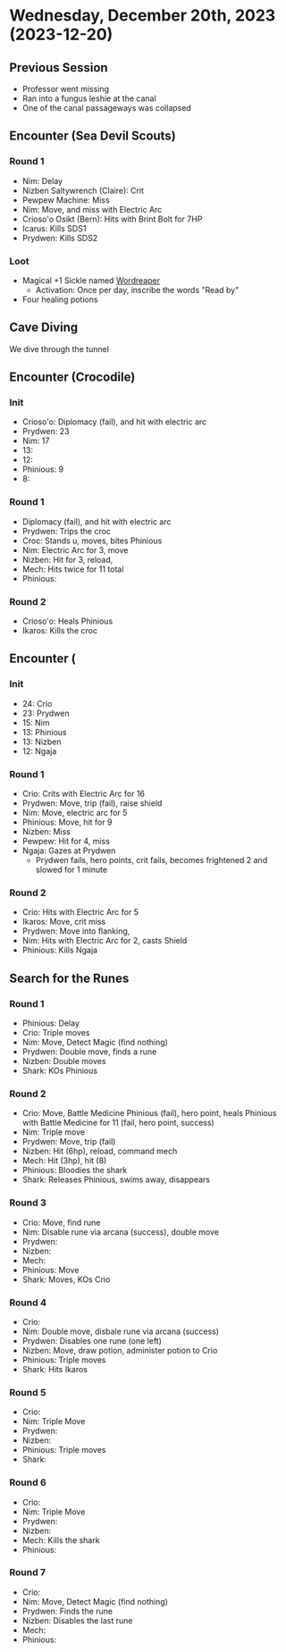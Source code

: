 # Wednesday, December 20th, 2023 (2023-12-20)

## Previous Session

- Professor went missing
- Ran into a fungus leshie at the canal
- One of the canal passageways was collapsed

## Encounter (Sea Devil Scouts)

### Round 1

- Nim: Delay
- Nizben Saltywrench (Claire): Crit
- Pewpew Machine: Miss
- Nim: Move, and miss with Electric Arc
- Crioso'o Osikt (Bern): Hits with Brint Bolt for 7HP
- Icarus: Kills SDS1
- Prydwen: Kills SDS2

### Loot

- Magical +1 Sickle named [Wordreaper](https://2e.aonprd.com/Equipment.aspx?ID=1500) 
   - Activation: Once per day, inscribe the words "Read by"
- Four healing potions

## Cave Diving

We dive through the tunnel

## Encounter (Crocodile)

### Init

- Crioso'o: Diplomacy (fail), and hit with electric arc 
- Prydwen: 23
- Nim: 17
- 13: 
- 12:
- Phinious: 9
- 8:

### Round 1

- Diplomacy (fail), and hit with electric arc 
- Prydwen: Trips the croc
- Croc: Stands u, moves, bites Phinious
- Nim: Electric Arc for 3, move
- Nizben: Hit for 3, reload,
- Mech: Hits twice for 11 total
- Phinious: 

### Round 2

- Crioso'o: Heals Phinious
- Ikaros: Kills the croc

## Encounter (

### Init

- 24: Crio
- 23: Prydwen
- 15: Nim
- 13: Phinious
- 13: Nizben
- 12: Ngaja

### Round 1

- Crio: Crits with Electric Arc for 16
- Prydwen: Move, trip (fail), raise shield
- Nim: Move, electric arc for 5
- Phinious: Move, hit for 9
- Nizben: Miss
- Pewpew: Hit for 4, miss
- Ngaja: Gazes at Prydwen
   - Prydwen fails, hero points, crit fails, becomes frightened 2 and slowed for 1 minute

### Round 2

- Crio: Hits with Electric Arc for 5
- Ikaros: Move, crit miss
- Prydwen: Move into flanking, 
- Nim: Hits with Electric Arc for 2, casts Shield
- Phinious: Kills Ngaja

## Search for the Runes

### Round 1

- Phinious: Delay
- Crio: Triple moves
- Nim: Move, Detect Magic (find nothing)
- Prydwen: Double move, finds a rune
- Nizben: Double moves
- Shark: KOs Phinious

### Round 2

- Crio: Move, Battle Medicine Phinious (fail), hero point, heals Phinious with Battle Medicine for 11 (fail, hero point, success)
- Nim: Triple move
- Prydwen: Move, trip (fail)
- Nizben: Hit (6hp), reload, command mech
- Mech: Hit (3hp), hit (8)
- Phinious: Bloodies the shark
- Shark: Releases Phinious, swims away, disappears

### Round 3

- Crio: Move, find rune
- Nim: Disable rune via arcana (success), double move
- Prydwen: 
- Nizben: 
- Mech: 
- Phinious: Move
- Shark: Moves, KOs Crio

### Round 4

- Crio: 
- Nim: Double move, disbale rune via arcana (success)
- Prydwen: Disables one rune (one left)
- Nizben: Move, draw potion, administer potion to Crio
- Phinious: Triple moves
- Shark: Hits Ikaros

### Round 5

- Crio: 
- Nim: Triple Move
- Prydwen: 
- Nizben: 
- Phinious: Triple moves
- Shark: 

### Round 6

- Crio: 
- Nim: Triple Move
- Prydwen: 
- Nizben:
- Mech: Kills the shark
- Phinious: 

### Round 7

- Crio: 
- Nim: Move, Detect Magic (find nothing)
- Prydwen: Finds the rune
- Nizben: Disables the last rune
- Mech: 
- Phinious: 
